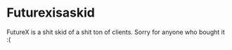 # Futurexisaskid
FutureX is a shit skid of a shit ton of clients. Sorry for anyone who bought it :(
